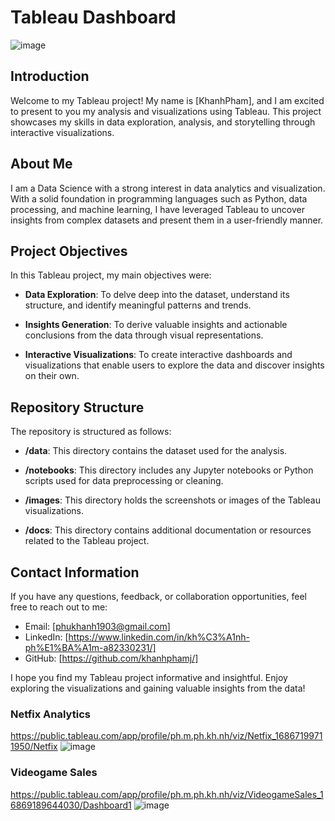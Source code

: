 # Tableau Dashboard
![image](https://github.com/khanhphamj/Tableau/assets/120659979/df166cfa-6832-41a1-93ac-df3601660b7c)

## Introduction

Welcome to my Tableau project! My name is [KhanhPham], and I am excited to present to you my analysis and visualizations using Tableau. This project showcases my skills in data exploration, analysis, and storytelling through interactive visualizations.

## About Me

I am a Data Science with a strong interest in data analytics and visualization. With a solid foundation in programming languages such as Python, data processing, and machine learning, I have leveraged Tableau to uncover insights from complex datasets and present them in a user-friendly manner.

## Project Objectives

In this Tableau project, my main objectives were:

- **Data Exploration**: To delve deep into the dataset, understand its structure, and identify meaningful patterns and trends.

- **Insights Generation**: To derive valuable insights and actionable conclusions from the data through visual representations.

- **Interactive Visualizations**: To create interactive dashboards and visualizations that enable users to explore the data and discover insights on their own.

## Repository Structure

The repository is structured as follows:

- **/data**: This directory contains the dataset used for the analysis.

- **/notebooks**: This directory includes any Jupyter notebooks or Python scripts used for data preprocessing or cleaning.

- **/images**: This directory holds the screenshots or images of the Tableau visualizations.

- **/docs**: This directory contains additional documentation or resources related to the Tableau project.

## Contact Information

If you have any questions, feedback, or collaboration opportunities, feel free to reach out to me:

- Email: [phukhanh1903@gmail.com]
- LinkedIn: [https://www.linkedin.com/in/kh%C3%A1nh-ph%E1%BA%A1m-a82330231/]
- GitHub: [https://github.com/khanhphamj/]

I hope you find my Tableau project informative and insightful. Enjoy exploring the visualizations and gaining valuable insights from the data!
### Netfix Analytics
https://public.tableau.com/app/profile/ph.m.ph.kh.nh/viz/Netfix_16867199711950/Netfix
![image](https://github.com/khanhphamj/Tableau/assets/120659979/c6558929-1074-4160-bca0-044a903c420a)
### Videogame Sales
https://public.tableau.com/app/profile/ph.m.ph.kh.nh/viz/VideogameSales_16869189644030/Dashboard1
![image](https://github.com/khanhphamj/Tableau/assets/120659979/c05f8832-366a-4309-8917-684892ad02dc)


